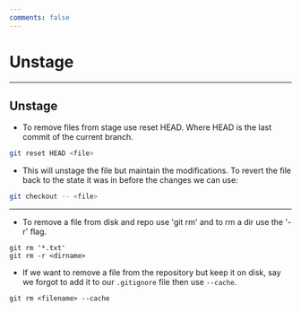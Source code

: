 ```yaml
---
comments: false
---
```


# Unstage

----------

## Unstage

* To remove files from stage use reset HEAD. Where HEAD is the last commit of the current branch.

```bash
git reset HEAD <file>
```

* This will unstage the file but maintain the modifications. To revert the file back to the state it was in before the changes we can use:

```bash
git checkout -- <file>
```

----------

* To remove a file from disk and repo use 'git rm' and to rm a dir use the '-r' flag.
```
git rm '*.txt'
git rm -r <dirname>
```


* If we want to remove a file from the repository but keep it on disk, say we forgot to add it to our `.gitignore` file then use `--cache`.
```
git rm <filename> --cache
```
